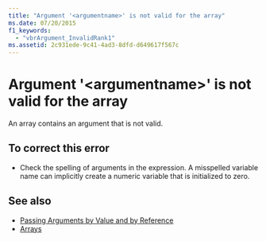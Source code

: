 ```yaml
---
title: "Argument '<argumentname>' is not valid for the array"
ms.date: 07/20/2015
f1_keywords: 
  - "vbrArgument_InvalidRank1"
ms.assetid: 2c931ede-9c41-4ad3-8dfd-d649617f567c
---
```

# Argument '\<argumentname>' is not valid for the array
An array contains an argument that is not valid.  
  
## To correct this error  
  
- Check the spelling of arguments in the expression. A misspelled variable name can implicitly create a numeric variable that is initialized to zero.  
  
## See also

- [Passing Arguments by Value and by Reference](../../visual-basic/programming-guide/language-features/procedures/passing-arguments-by-value-and-by-reference.md)
- [Arrays](../../visual-basic/programming-guide/language-features/arrays/index.md)
